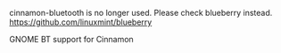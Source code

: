 cinnamon-bluetooth is no longer used. Please check blueberry instead. https://github.com/linuxmint/blueberry

GNOME BT support for Cinnamon
